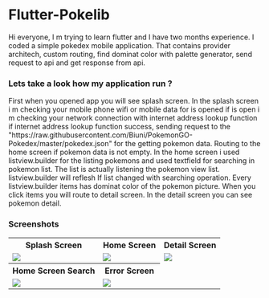 # Flutter-Pokelib
<p>Hi everyone, I m trying to learn flutter and I have two months experience. I coded a simple pokedex mobile application. That contains provider architech, custom routing,
find dominat color with palette generator,
send request to api and get response from api.</p>
<h3>Lets take a look how my application run ?</h3> 
<p>First when you opened app you will see splash screen. In the splash screen i m checking your mobile phone wifi or mobile data for is opened if is open i m checking your network connection with internet address lookup function if internet address lookup function success, sending request to the  "https://raw.githubusercontent.com/Biuni/PokemonGO-Pokedex/master/pokedex.json" for the getting pokemon data. Routing to the home screen if pokemon data is not empty. In the home screen i used listview.builder for the listing pokemons and used textfield for searching in pokemon list. The list is actually listening the pokemon view list. listview.builder will reflesh If list changed with searching operation. Every listview.builder items has dominat color of the pokemon picture. When you click items you will route to detail screen. In the detail screen you can see pokemon detail.</p>

<h3>Screenshots</h3>
<table>
  <tr>
    <th>Splash Screen</th>
    <th>Home Screen</th>
    <th>Detail Screen</th>
  </tr>
  <tr>
    <td><img src='https://user-images.githubusercontent.com/79594881/153775956-0c1a6d2c-adb5-43fe-9022-bad396a011cd.png'/></td>
    <td><img src='https://user-images.githubusercontent.com/79594881/153775958-b1356543-330b-47a8-9e27-eb3e03729246.png'/></td>
    <td><img src='https://user-images.githubusercontent.com/79594881/153775954-859ecfa9-74d1-4385-b69b-377342661ccf.png'/></td>
  </tr>
  <tr>
    <th>Home Screen Search</th>
    <th>Error Screen</th>
  </tr>
  <tr>
    <td><img src='https://user-images.githubusercontent.com/79594881/153775960-d381d521-aba5-4906-bf5a-ef6c879b7b28.png'/></td>
     <td><img src='https://user-images.githubusercontent.com/79594881/153776022-de6f4518-baa9-486a-868c-6d934445d80d.png'/></td>
  </tr>
</table>
